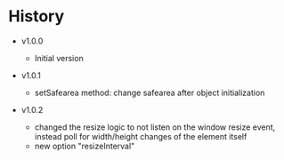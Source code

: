 # History

* v1.0.0
	* Initial version

* v1.0.1
    * setSafearea method: change safearea after object initialization

* v1.0.2
    * changed the resize logic to not listen on the window resize event, instead poll for width/height changes of the element itself
    * new option "resizeInterval"